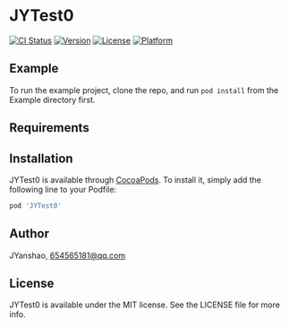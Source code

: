 # JYTest0

[![CI Status](https://img.shields.io/travis/JYanshao/JYTest0.svg?style=flat)](https://travis-ci.org/JYanshao/JYTest0)
[![Version](https://img.shields.io/cocoapods/v/JYTest0.svg?style=flat)](https://cocoapods.org/pods/JYTest0)
[![License](https://img.shields.io/cocoapods/l/JYTest0.svg?style=flat)](https://cocoapods.org/pods/JYTest0)
[![Platform](https://img.shields.io/cocoapods/p/JYTest0.svg?style=flat)](https://cocoapods.org/pods/JYTest0)

## Example

To run the example project, clone the repo, and run `pod install` from the Example directory first.

## Requirements

## Installation

JYTest0 is available through [CocoaPods](https://cocoapods.org). To install
it, simply add the following line to your Podfile:

```ruby
pod 'JYTest0'
```

## Author

JYanshao, 654565181@qq.com

## License

JYTest0 is available under the MIT license. See the LICENSE file for more info.
